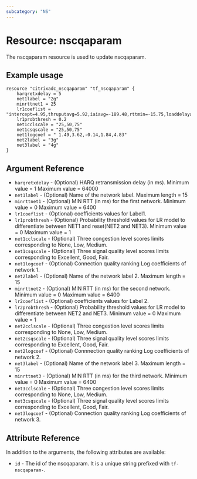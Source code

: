 ```yaml
---
subcategory: "NS"
---
```


# Resource: nscqaparam

The nscqaparam resource is used to update nscqaparam.


## Example usage

```hcl
resource "citrixadc_nscqaparam" "tf_nscqaparam" {
    harqretxdelay = 5
    net1label = "2g"
    minrttnet1 = 25
    lr1coeflist = "intercept=4.95,thruputavg=5.92,iaiavg=-189.48,rttmin=-15.75,loaddelayavg=0.01,noisedelayavg=-2.59"
    lr1probthresh = 0.2
    net1cclscale = "25,50,75"
    net1csqscale = "25,50,75"
    net1logcoef = " 1.49,3.62,-0.14,1.84,4.83"
    net2label = "3g"
    net3label = "4g"
}
```


## Argument Reference

* `harqretxdelay` - (Optional) HARQ retransmission delay (in ms). Minimum value =  1 Maximum value =  64000
* `net1label` - (Optional) Name of the network label. Maximum length =  15
* `minrttnet1` - (Optional) MIN RTT (in ms) for the first network. Minimum value =  0 Maximum value =  6400
* `lr1coeflist` - (Optional) coefficients values for Label1.
* `lr1probthresh` - (Optional) Probability threshold values for LR model to differentiate between NET1 and reset(NET2 and NET3). Minimum value =  0 Maximum value =  1
* `net1cclscale` - (Optional) Three congestion level scores limits corresponding to None, Low, Medium.
* `net1csqscale` - (Optional) Three signal quality level scores limits corresponding to Excellent, Good, Fair.
* `net1logcoef` - (Optional) Connection quality ranking Log coefficients of network 1.
* `net2label` - (Optional) Name of the network label 2. Maximum length =  15
* `minrttnet2` - (Optional) MIN RTT (in ms) for the second network. Minimum value =  0 Maximum value =  6400
* `lr2coeflist` - (Optional) coefficients values for Label 2.
* `lr2probthresh` - (Optional) Probability threshold values for LR model to differentiate between NET2 and NET3. Minimum value =  0 Maximum value =  1
* `net2cclscale` - (Optional) Three congestion level scores limits corresponding to None, Low, Medium.
* `net2csqscale` - (Optional) Three signal quality level scores limits corresponding to Excellent, Good, Fair.
* `net2logcoef` - (Optional) Connnection quality ranking Log coefficients of network 2.
* `net3label` - (Optional) Name of the network label 3. Maximum length =  15
* `minrttnet3` - (Optional) MIN RTT (in ms) for the third network. Minimum value =  0 Maximum value =  6400
* `net3cclscale` - (Optional) Three congestion level scores limits corresponding to None, Low, Medium.
* `net3csqscale` - (Optional) Three signal quality level scores limits corresponding to Excellent, Good, Fair.
* `net3logcoef` - (Optional) Connection quality ranking Log coefficients of network 3.


## Attribute Reference

In addition to the arguments, the following attributes are available:

* `id` - The id of the nscqaparam. It is a unique string prefixed with `tf-nscqaparam-`.


